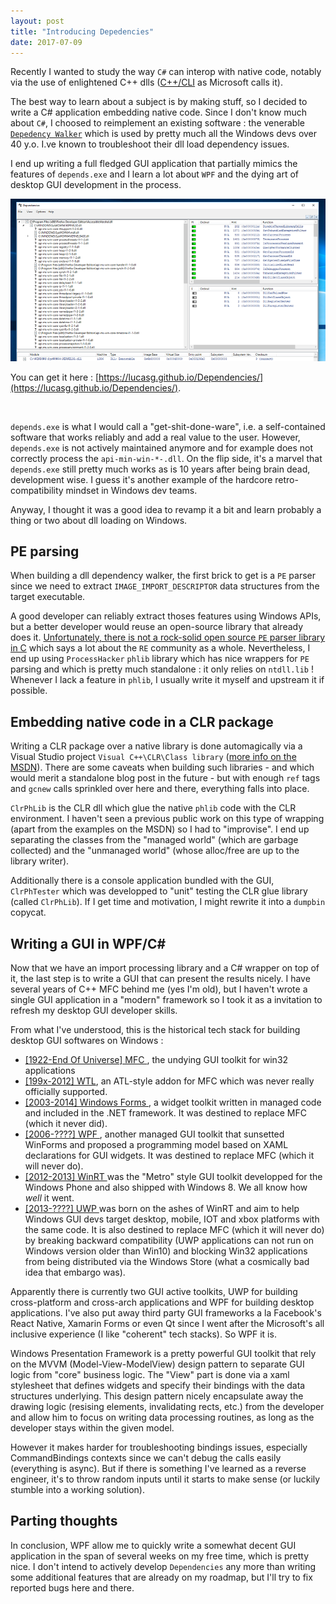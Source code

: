 ```yaml
---
layout: post
title: "Introducing Depedencies"
date: 2017-07-09
---
```


Recently I wanted to study the way `C#` can interop with native code, notably via the use of enlightened C++ dlls ([C++/CLI](https://blogs.msdn.microsoft.com/texblog/2007/04/05/linking-native-c-into-c-applications/) as Microsoft calls it).

The best way to learn about a subject is by making stuff, so I decided to write a C# application embedding native code. Since I don't know much about `C#`, I choosed to reimplement an existing software : the venerable [`Depedency Walker`](http://www.dependencywalker.com/) which is used by pretty much all the Windows devs over 40 y.o. I.ve known to troubleshoot their dll load dependency issues.

I end up writing a full fledged GUI application that partially mimics the features of `depends.exe` and I learn a lot about `WPF` and the dying art of desktop GUI development in the process.

![dependencies-banner-tablet-unblurred](/assets/dependencies-banner-tablet-unblurred.png)

You can get it here : [https://lucasg.github.io/Dependencies/](https://lucasg.github.io/Dependencies/).

<!--more-->

<br>


`depends.exe` is what I would call a "get-shit-done-ware", i.e. a self-contained software that works reliably and add a real value to the user. However, `depends.exe` is not actively maintained anymore and for example does not correctly process the `api-min-win-*-.dll`. On the flip side, it's a marvel that `depends.exe` still pretty much works as is 10 years after being brain dead, development wise. I guess it's another example of the hardcore retro-compatibility mindset in Windows dev teams.

Anyway, I thought it was a good idea to revamp it a bit and learn probably a thing or two about dll loading on Windows.

## PE parsing

When building a dll dependency walker, the first brick to get is a `PE` parser since we need to extract `IMAGE_IMPORT_DESCRIPTOR` data structures from the target executable. 

A good developer can reliably extract thoses features using Windows APIs, but a better developer would reuse an open-source library that already does it. [Unfortunately, there is not a rock-solid open source `PE` parser library in C](https://lucasg.github.io/2017/04/28/the-sad-state-of-pe-parsing) which says a lot about the `RE` community as a whole. Nevertheless, I end up using `ProcessHacker` `phlib` library which has nice wrappers for `PE` parsing and which is pretty much standalone : it only relies on `ntdll.lib` ! Whenever I lack a feature in `phlib`, I usually write it myself and upstream it if possible.


## Embedding native code in a CLR package

Writing a CLR package over a native library is done automagically via a Visual Studio project `Visual C++\CLR\Class library` ([more info on the MSDN](https://msdn.microsoft.com/en-us/library/z6ad605x.aspx)). There are some caveats when building such libraries - and which would merit a standalone blog post in the future - but with enough `ref` tags and `gcnew` calls sprinkled over here and there, everything falls into place.

`ClrPhLib` is the CLR dll which glue the native `phlib` code with the CLR environment. I haven't seen a previous public work on this type of wrapping (apart from the examples on the MSDN) so I had to "improvise". I end up separating the classes from the "managed world" (which are garbage collected) and the "unmanaged world" (whose alloc/free are up to the library writer).

Additionally there is a console application bundled with the GUI, `ClrPhTester` which was developped to "unit" testing the CLR glue library (called `ClrPhLib`). If I get time and motivation, I might rewrite it into a `dumpbin` copycat.

## Writing a GUI in WPF/C\#

Now that we have an import processing library and a C# wrapper on top of it, the last step is to write a GUI that can present the results nicely. I have several years of C++ MFC behind me (yes I'm old), but I haven't wrote a single GUI application in a "modern" framework so I took it as a invitation to refresh my desktop GUI developer skills.

From what I've understood, this is the historical tech stack for building desktop GUI softwares on Windows :

* [[1922-End Of Universe] MFC ](https://en.wikipedia.org/wiki/Microsoft_Foundation_Class_Library), the undying GUI toolkit for win32 applications
* [[199x-2012] WTL](https://en.wikipedia.org/wiki/Windows_Template_Library), an ATL-style addon for MFC which was never really officially supported.
* [[2003-2014] Windows Forms ](https://en.wikipedia.org/wiki/Windows_Forms), a widget toolkit written in managed code and included in the .NET framework. It was destined to replace MFC (which it never did).
* [[2006-????] WPF ](https://en.wikipedia.org/wiki/Windows_Presentation_Foundation), another managed GUI toolkit that sunsetted WinForms and proposed a programming model based on XAML declarations for GUI widgets. It was destined to replace MFC (which it will never do).
* [[2012-2013] WinRT ](https://fr.wikipedia.org/wiki/Windows_Runtime) was the "Metro" style GUI toolkit developped for the Windows Phone and also shipped with Windows 8. We all know how *well* it went.
* [[2013-????] UWP ](https://en.wikipedia.org/wiki/Universal_Windows_Platform) was born on the ashes of WinRT and aim to help Windows GUI devs target desktop, mobile, IOT and xbox platforms with the same code. It is also destined to replace MFC (which it will never do) by breaking backward compatibility (UWP applications can not run on Windows version older than Win10) and blocking Win32 applications from being distributed via the Windows Store (what a cosmically bad idea that embargo was).

Apparently there is currently two GUI active toolkits, UWP for building cross-platform and cross-arch applications and WPF for building desktop applications. I've also put away third party GUI frameworks a la Facebook's React Native, Xamarin Forms or even Qt since I went after the Microsoft's all inclusive experience (I like "coherent" tech stacks). So WPF it is.



Windows Presentation Framework is a pretty powerful GUI toolkit that rely on the MVVM (Model-View-ModelView) design pattern to separate GUI logic from "core" business logic. The "View" part is done via a xaml stylesheet that defines widgets and specify their bindings with the data structures underlying. This design pattern nicely encapsulate away the drawing logic (resising elements, invalidating rects, etc.) from the developer and allow him to focus on writing data processing routines, as long as the developer stays within the given model.

However it makes harder for troubleshooting bindings issues, especially CommandBindings contexts since we can't debug the calls easily (everything is async). But if there is something I've learned as a reverse engineer, it's to throw random inputs until it starts to make sense (or luckily stumble into a working solution).

## Parting thoughts

In conclusion, WPF allow me to quickly write a somewhat decent GUI application in the span of several weeks on my free time, which is pretty nice. I don't intend to actively develop `Dependencies` any more than writing some additional features that are already on my roadmap, but I'll try to fix reported bugs here and there.

